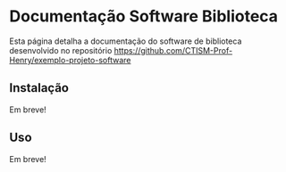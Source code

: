 # Documentação Software Biblioteca

Esta página detalha a documentação do software de biblioteca desenvolvido no repositório 
https://github.com/CTISM-Prof-Henry/exemplo-projeto-software

## Instalação

Em breve!

## Uso

Em breve!